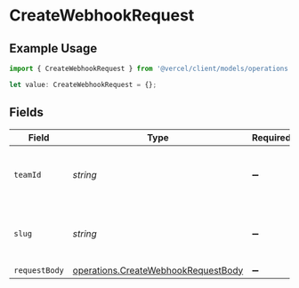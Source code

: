 # CreateWebhookRequest

## Example Usage

```typescript
import { CreateWebhookRequest } from '@vercel/client/models/operations';

let value: CreateWebhookRequest = {};
```

## Fields

| Field         | Type                                                                                       | Required           | Description                                              |
| ------------- | ------------------------------------------------------------------------------------------ | ------------------ | -------------------------------------------------------- |
| `teamId`      | _string_                                                                                   | :heavy_minus_sign: | The Team identifier to perform the request on behalf of. |
| `slug`        | _string_                                                                                   | :heavy_minus_sign: | The Team slug to perform the request on behalf of.       |
| `requestBody` | [operations.CreateWebhookRequestBody](../../models/operations/createwebhookrequestbody.md) | :heavy_minus_sign: | N/A                                                      |

